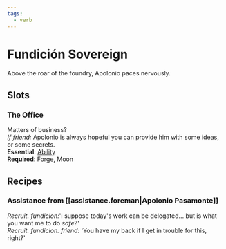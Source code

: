 ```yaml
---
tags:
  - verb
---
```

# Fundición Sovereign
Above the roar of the foundry, Apolonio paces nervously.
## Slots
### The Office
Matters of business?<br>*If friend:* Apolonio is always hopeful you can provide him with some ideas, or some secrets.<br>
**Essential**: [Ability](https://uadaf.theevilroot.xyz/rowenarium/element/ability)<br>
**Required**: Forge, Moon
## Recipes
### Assistance from [[assistance.foreman|Apolonio Pasamonte]]
*Recruit. fundicion:*'I suppose today's work can be delegated... but is what you want me to do <i>safe</i>?'<br>
*Recruit. fundicion. friend:* 'You have my back if  I get in trouble for this, right?'
